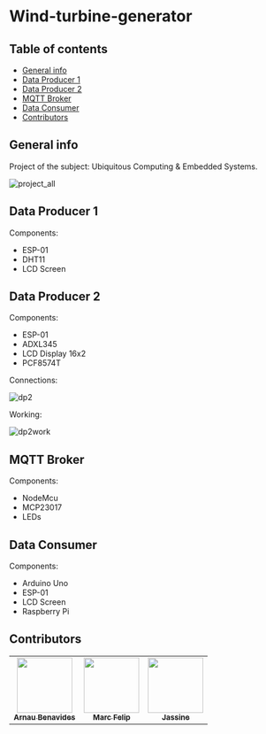 # Wind-turbine-generator
## Table of contents
* [General info](#general-info)
* [Data Producer 1](#data-producer-1)
* [Data Producer 2](#data-producer-2)
* [MQTT Broker](#mqtt-broker)
* [Data Consumer](#data-consumer)
* [Contributors](#contributors)



## General info

Project of the subject: Ubiquitous Computing & Embedded Systems.


![project_all](https://user-images.githubusercontent.com/10574631/141642325-59ed1986-85b4-43cc-8574-5b84bb682db2.png)


## Data Producer 1
Components:
* ESP-01
* DHT11
* LCD Screen

## Data Producer 2

  Components:
  * ESP-01
  * ADXL345
  * LCD Display 16x2
  * PCF8574T

  Connections:

  ![dp2](https://user-images.githubusercontent.com/10574631/141659065-3336e771-082f-4c07-b2f8-35d228788038.png)

  Working:

  ![dp2work](https://user-images.githubusercontent.com/10574631/141686026-fedbf773-6796-4589-894b-0f5f358a0f54.gif)

## MQTT Broker
Components:
* NodeMcu
* MCP23017
* LEDs

## Data Consumer

Components:
* Arduino Uno
* ESP-01
* LCD Screen
* Raspberry Pi




## Contributors
<!-- ALL-CONTRIBUTORS-LIST:START - Do not remove or modify this section -->
<!-- prettier-ignore -->
<!-- markdownlint-disable -->
<table>
  <tr>
    <td align="center"><a href="https://github.com/arnaubena97"><img src="https://avatars0.githubusercontent.com/u/10574631?s=460&v=4" width="100px;" alt=""/><br /><sub><b>Arnau Benavides</b></sub></a></td>
    <td align="center"><a href="https://github.com/MarcFelip"><img src="https://avatars.githubusercontent.com/u/58440805?v=4" width="100px;" alt=""/><br /><sub><b>Marc Felip</b></sub></a><br /></td>
    <td align="center"><a href="https://github.com/JassNorris"><img src="https://avatars.githubusercontent.com/u/47559748?v=4" width="100px;" alt=""/><br /><sub><b>Jassine</b></sub></a><br /></td>

  </tr>
 </table>
<!-- ALL-CONTRIBUTORS-LIST:END -->